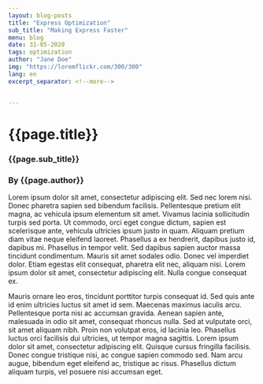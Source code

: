```yaml
---
layout: blog-posts
title: "Express Optimization"
sub_title: "Making Express Faster"
menu: blog
date: 31-05-2020
tags: optimization
author: "Jane Doe"
img: "https://loremflickr.com/300/300"
lang: en
excerpt_separator: <!--more-->


---
```


# {{page.title}}

### {{page.sub_title}}
### By {{page.author}}

Lorem ipsum dolor sit amet, consectetur adipiscing elit. Sed nec lorem nisi. Donec pharetra sapien sed bibendum facilisis. Pellentesque pretium elit magna, ac vehicula ipsum elementum sit amet. Vivamus lacinia sollicitudin turpis sed porta. Ut commodo, orci eget congue dictum, sapien est scelerisque ante, 
vehicula ultricies ipsum justo in quam. Aliquam pretium diam vitae neque eleifend laoreet. Phasellus a ex hendrerit, dapibus justo id, dapibus mi. Phasellus in tempor velit. Sed dapibus sapien auctor massa tincidunt condimentum. Mauris sit amet sodales odio. Donec vel imperdiet dolor. Etiam egestas elit consequat, pharetra elit nec, aliquam nisi. Lorem ipsum dolor sit amet, consectetur adipiscing elit. Nulla congue consequat ex.
 <!--more-->

Mauris ornare leo eros, tincidunt porttitor turpis consequat id. Sed quis ante id enim ultricies luctus sit amet id sem. Maecenas maximus iaculis arcu. Pellentesque porta nisi ac accumsan gravida. Aenean sapien ante, malesuada in odio sit amet, consequat rhoncus nulla. Sed at vulputate orci, sit amet aliquam nibh. Proin non volutpat eros, id lacinia leo. Phasellus luctus orci facilisis dui ultricies, ut tempor magna sagittis. Lorem ipsum dolor sit amet, consectetur adipiscing elit. Quisque cursus fringilla facilisis. Donec congue tristique nisi, ac congue sapien commodo sed. Nam arcu augue, bibendum eget eleifend ac, tristique ac risus. Phasellus dictum aliquam turpis, vel posuere nisi accumsan eget.

